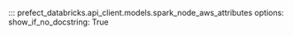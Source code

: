 ::: prefect_databricks.api_client.models.spark_node_aws_attributes
    options:
      show_if_no_docstring: True